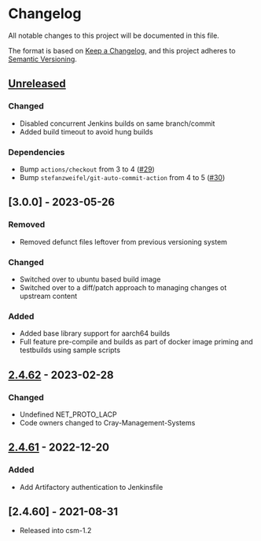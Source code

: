 # Changelog
All notable changes to this project will be documented in this file.

The format is based on [Keep a Changelog](https://keepachangelog.com/en/1.0.0/),
and this project adheres to [Semantic Versioning](https://semver.org/spec/v2.0.0.html).

## [Unreleased]
### Changed
- Disabled concurrent Jenkins builds on same branch/commit
- Added build timeout to avoid hung builds

### Dependencies
- Bump `actions/checkout` from 3 to 4 ([#29](https://github.com/Cray-HPE/ipxe-tpsw-clone/pull/29))
- Bump `stefanzweifel/git-auto-commit-action` from 4 to 5 ([#30](https://github.com/Cray-HPE/ipxe-tpsw-clone/pull/30))

## [3.0.0] - 2023-05-26
### Removed
- Removed defunct files leftover from previous versioning system
### Changed
- Switched over to ubuntu based build image
- Switched over to a diff/patch approach to managing changes ot upstream content
### Added
- Added base library support for aarch64 builds
- Full feature pre-compile and builds as part of docker image priming and testbuilds using sample scripts

## [2.4.62] - 2023-02-28
### Changed
- Undefined NET_PROTO_LACP
- Code owners changed to Cray-Management-Systems

## [2.4.61] - 2022-12-20
### Added
- Add Artifactory authentication to Jenkinsfile

## [2.4.60] - 2021-08-31
- Released into csm-1.2

[Unreleased]: https://github.com/Cray-HPE/ipxe-tpsw-clone/compare/v2.4.62...HEAD
[2.4.62]: https://github.com/Cray-HPE/ipxe-tpsw-clone/compare/v2.4.61...2.4.62
[2.4.61]: https://github.com/Cray-HPE/ipxe-tpsw-clone/compare/v2.4.60...2.4.61	